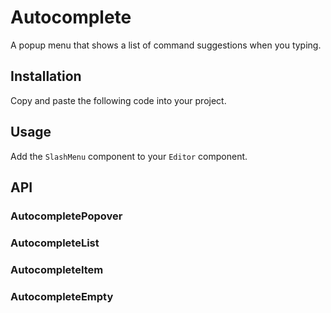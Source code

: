 # Autocomplete

A popup menu that shows a list of command suggestions when you typing.

<!-- @include: @/examples/slash-menu.md -->

## Installation

Copy and paste the following code into your project.

<!-- @include: @/example-code-blocks/slash-menu/slash-menu.md -->

## Usage

Add the `SlashMenu` component to your `Editor` component.

<!-- @include: @/example-code-blocks/slash-menu/editor.md -->

## API

### AutocompletePopover

<ComponentReference componentName="AutocompletePopover" />


### AutocompleteList

<ComponentReference componentName="AutocompleteList" />


### AutocompleteItem

<ComponentReference componentName="AutocompleteItem" />
 
### AutocompleteEmpty

<ComponentReference componentName="AutocompleteEmpty" />
